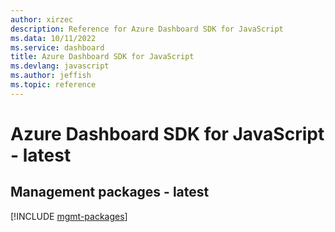 ```yaml
---
author: xirzec
description: Reference for Azure Dashboard SDK for JavaScript
ms.data: 10/11/2022
ms.service: dashboard
title: Azure Dashboard SDK for JavaScript
ms.devlang: javascript
ms.author: jeffish
ms.topic: reference
---
```

# Azure Dashboard SDK for JavaScript - latest

## Management packages - latest
[!INCLUDE [mgmt-packages](dashboard-mgmt-index.md)]